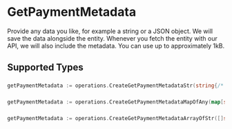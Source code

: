 # GetPaymentMetadata

Provide any data you like, for example a string or a JSON object. We will save the data alongside the entity. Whenever
you fetch the entity with our API, we will also include the metadata. You can use up to approximately 1kB.


## Supported Types

### 

```go
getPaymentMetadata := operations.CreateGetPaymentMetadataStr(string{/* values here */})
```

### 

```go
getPaymentMetadata := operations.CreateGetPaymentMetadataMapOfAny(map[string]any{/* values here */})
```

### 

```go
getPaymentMetadata := operations.CreateGetPaymentMetadataArrayOfStr([]string{/* values here */})
```

